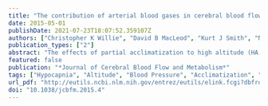 ```yaml
---
title: "The contribution of arterial blood gases in cerebral blood flow regulation and fuel utilization in man at high altitude."
date: 2015-05-01
publishDate: 2021-07-23T18:07:52.359107Z
authors: ["Christopher K Willie", "David B MacLeod", "Kurt J Smith", "Nia C Lewis", "Glen E Foster", "Keita Ikeda", "Ryan L Hoiland", "Philip N Ainslie"]
publication_types: ["2"]
abstract: "The effects of partial acclimatization to high altitude (HA; 5,050 m) on cerebral metabolism and cerebrovascular function have not been characterized. We hypothesized (1) increased cerebrovascular reactivity (CVR) at HA; and (2) that CO2 would affect cerebral metabolism more than hypoxia. PaO2 and PaCO2 were manipulated at sea level (SL) to simulate HA exposure, and at HA, SL blood gases were simulated; CVR was assessed at both altitudes. Arterial-jugular venous differences were measured to calculate cerebral metabolic rates and cerebral blood flow (CBF). We observed that (1) partial acclimatization yields a steeper CO2-H(+) relation in both arterial and jugular venous blood; yet (2) CVR did not change, despite (3) mean arterial pressure (MAP)-CO2 reactivity being doubled at HA, thus indicating effective cerebral autoregulation. (4) At SL hypoxia increased CBF, and restoration of oxygen at HA reduced CBF, but neither had any effect on cerebral metabolism. Acclimatization resets the cerebrovasculature to chronic hypocapnia."
featured: false
publication: "*Journal of Cerebral Blood Flow and Metabolism*"
tags: ["Hypocapnia", "Altitude", "Blood Pressure", "Acclimatization", "Humans", "Adult", "Female", "Male", "Oxygen", "Cerebrovascular Circulation", "Blood Flow Velocity", "Carbon Dioxide", "Jugular Veins"]
url_pdf: "http://eutils.ncbi.nlm.nih.gov/entrez/eutils/elink.fcgi?dbfrom=pubmed&id=25690474&retmode=ref&cmd=prlinks"
doi: "10.1038/jcbfm.2015.4"
---
```


